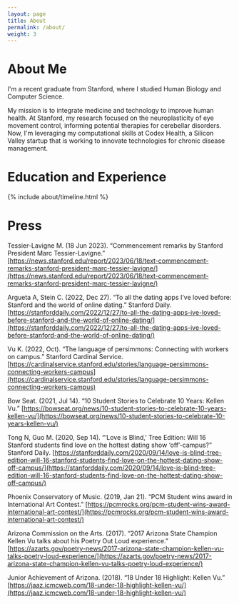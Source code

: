 ```yaml
---
layout: page
title: About
permalink: /about/
weight: 3
---
```


# About Me

I'm a recent graduate from Stanford, where I studied Human Biology and Computer Science.

My mission is to integrate medicine and technology to improve human health. At Stanford, my research focused on the neuroplasticity of eye movement control, informing potential therapies for cerebellar disorders. Now, I'm leveraging my computational skills at Codex Health, a Silicon Valley startup that is working to innovate technologies for chronic disease management.

# Education and Experience

<div class="row">
{% include about/timeline.html %}
</div>

# Press

Tessier-Lavigne M. (18 Jun 2023). “Commencement remarks by Stanford President Marc Tessier-Lavigne.” [https://news.stanford.edu/report/2023/06/18/text-commencement-remarks-stanford-president-marc-tessier-lavigne/](https://news.stanford.edu/report/2023/06/18/text-commencement-remarks-stanford-president-marc-tessier-lavigne/)

Argueta A, Stein C. (2022, Dec 27). “To all the dating apps I’ve loved before: Stanford and the world of online dating.” Stanford Daily. [https://stanforddaily.com/2022/12/27/to-all-the-dating-apps-ive-loved-before-stanford-and-the-world-of-online-dating/](https://stanforddaily.com/2022/12/27/to-all-the-dating-apps-ive-loved-before-stanford-and-the-world-of-online-dating/)

Vu K. (2022, Oct). “The language of persimmons: Connecting with workers on campus.” Stanford Cardinal Service. [https://cardinalservice.stanford.edu/stories/language-persimmons-connecting-workers-campus](https://cardinalservice.stanford.edu/stories/language-persimmons-connecting-workers-campus)

Bow Seat. (2021, Jul 14). “10 Student Stories to Celebrate 10 Years: Kellen Vu.” [https://bowseat.org/news/10-student-stories-to-celebrate-10-years-kellen-vu/](https://bowseat.org/news/10-student-stories-to-celebrate-10-years-kellen-vu/)

Tong N, Guo M. (2020, Sep 14). “‘Love is Blind,’ Tree Edition: Will 16 Stanford students find love on the hottest dating show ‘off’-campus?” Stanford Daily. [https://stanforddaily.com/2020/09/14/love-is-blind-tree-edition-will-16-stanford-students-find-love-on-the-hottest-dating-show-off-campus/](https://stanforddaily.com/2020/09/14/love-is-blind-tree-edition-will-16-stanford-students-find-love-on-the-hottest-dating-show-off-campus/)

Phoenix Conservatory of Music. (2019, Jan 21). “PCM Student wins award in International Art Contest.” [https://pcmrocks.org/pcm-student-wins-award-international-art-contest/](https://pcmrocks.org/pcm-student-wins-award-international-art-contest/)

Arizona Commission on the Arts. (2017). “2017 Arizona State Champion Kellen Vu talks about his Poetry Out Loud experience.” [https://azarts.gov/poetry-news/2017-arizona-state-champion-kellen-vu-talks-poetry-loud-experience/](https://azarts.gov/poetry-news/2017-arizona-state-champion-kellen-vu-talks-poetry-loud-experience/)

Junior Achievement of Arizona. (2018). “18 Under 18 Highlight: Kellen Vu.” [https://jaaz.icmcweb.com/18-under-18-highlight-kellen-vu/](https://jaaz.icmcweb.com/18-under-18-highlight-kellen-vu/)